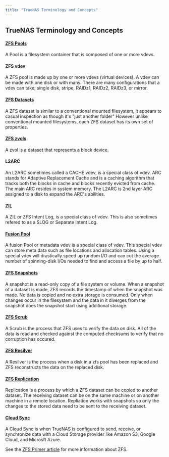 ```yaml
---
title: "TrueNAS Terminology and Concepts"
---
```



## TrueNAS Terminology and Concepts

#### [ZFS Pools](/hub/initial-setup/storage/pools/)
A Pool is a filesystem container that is composed of one or more vdevs.  


#### ZFS vdev
A ZFS pool is made up by one or more vdevs (virtual devices). A vdev can be made with one disk or with many.  There are many configurations that a vdev can take; single disk, stripe, RAIDz1, RAIDz2, RAIDz3, or mirror.


#### [ZFS Datasets](/hub/initial-setup/storage/datasets/)
A ZFS dataset is similar to a conventional mounted filesystem, it appears to casual inspection as though it's "just another folder" However unlike conventional mounted filesystems, each ZFS dataset has its own set of properties.


#### [ZFS zvols](/hub/initial-setup/storage/zvols/)
A zvol is a dataset that represents a block device. 


#### L2ARC
An L2ARC sometimes called a CACHE vdev, is a special class of vdev.
ARC stands for Adaptive Replacement Cache and is a caching algorithm that tracks both the blocks in cache and blocks recently evicted from cache.
The main ARC resides in system memory.  The L2ARC is 2nd layer ARC assigned to a disk to expand the ARC's abilities.


#### [ZIL](http://www.freenas.org/blog/zfs-zil-and-slog-demystified/)
A ZIL or ZFS Intent Log, is a special class of vdev.  This is also sometimes refered to as a SLOG or Separate Intent Log.


#### [Fusion Pool](/hub/initial-setup/storage/fusion-pool/)
A fusion Pool or metadata vdev is a special class of vdev.  This special vdev can store meta data such as file locations and allocation tables. Using a special vdev will drastically speed up random I/O and can cut the average number of spinning-disk I/Os needed to find and access a file by up to half.


#### [ZFS Snapshots](/hub/initial-setup/storage/zfs-snapshots/)
A snapshot is a read-only copy of a file system or volume.
When a snapshot of a dataset is made, ZFS records the timestamp of when the snapshot was made. No data is copied and no extra storage is consumed.  Only when changes occur in the filesystem and the data in it diverges from the snapshot does the snapshot start using additional storage. 


#### [ZFS Scrub](/hub/tasks/scheduled/scrub/)
A Scrub is the process that ZFS uses to verify the data on disk.  All of the data is read and checked against the computed checksums to verify that no corruption has occured.


#### [ZFS Resilver](/hub/tasks/scheduled/resilver/)
A Resilver is the process when a disk in a zfs pool has been replaced and ZFS reconstructs the data on the replaced disk.


#### [ZFS Replication](/hub/tasks/scheduled/replication/)
Replication is a process by which a ZFS dataset can be copied to another dataset.  The receiving dataset can be on the same machine or on another machine in a remote location.
Repliation works with snapshots so only the changes to the stored data need to be sent to the receiving dataset.


#### [Cloud Sync](h/hub/tasks/scheduled/cloudsync/)
A Cloud Sync is when TrueNAS is configured to send, receive, or synchronize data with a Cloud Storage provider like Amazon S3, Google Cloud, and Microsft Azure.



See the [ZFS Primer article](/hub/additional-topics/reference/zfs-references/) for more information about ZFS.










